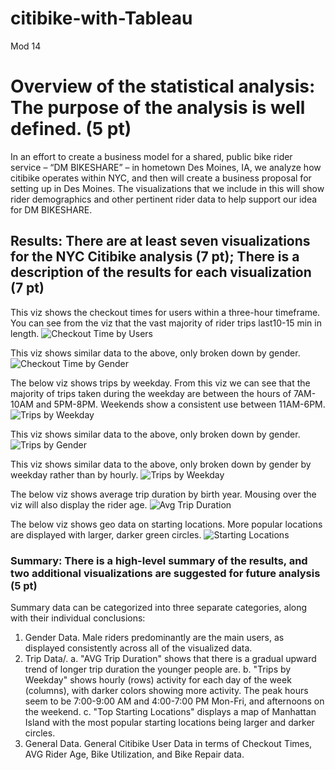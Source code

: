 # citibike-with-Tableau
Mod 14

# Overview of the statistical analysis: The purpose of the analysis is well defined. (5 pt)
In an effort to create a business model for a shared, public bike rider service – “DM BIKESHARE” – in hometown Des Moines, IA, we analyze how citibike operates within NYC, and then will create a business proposal for setting up in Des Moines. The visualizations that we include in this will show rider demographics and other pertinent rider data to help support our idea for DM BIKESHARE.
## Results: There are at least seven visualizations for the NYC Citibike analysis (7 pt); There is a description of the results for each visualization (7 pt)
This viz shows the checkout times for users within a three-hour timeframe. You can see from the viz that the vast majority of rider trips last10-15 min in length.
 ![Checkout Time by Users](https://user-images.githubusercontent.com/96449605/161613070-f51a9149-afcd-4b5e-bf54-0b05174587ec.png)
 
This viz shows similar data to the above, only broken down by gender.
 ![Checkout Time by Gender](https://user-images.githubusercontent.com/96449605/161613136-ddba854f-81a1-4303-94b2-079eb0cc89e6.png)

The below viz shows trips by weekday. From this viz we can see that the majority of trips taken during the weekday are between the hours of 7AM-10AM and 5PM-8PM. Weekends show a consistent use between 11AM-6PM.
![Trips by Weekday](https://user-images.githubusercontent.com/96449605/161613250-fa0a599e-edca-438f-bf77-a1ef7eeeeb01.png)
 
This viz shows similar data to the above, only broken down by gender.
![Trips by Gender](https://user-images.githubusercontent.com/96449605/161613338-887a13ea-4716-4359-a571-4cae81ca5373.png)
 
This viz shows similar data to the above, only broken down by gender by weekday rather than by hourly.
 ![Trips by Weekday](https://user-images.githubusercontent.com/96449605/161613398-ed8f415d-4793-4d43-af78-06d4f4ed3b96.png)

The below viz shows average trip duration by birth year. Mousing over the viz will also display the rider age.
 ![Avg Trip Duration](https://user-images.githubusercontent.com/96449605/161613450-c65ac301-c883-4e98-850f-c48efd26d0a7.png)

The below viz shows geo data on starting locations. More popular locations are displayed with larger, darker green circles.
 ![Starting Locations](https://user-images.githubusercontent.com/96449605/161613503-89157db8-50ab-4a9c-9272-3a82a462592d.png)
 
### Summary: There is a high-level summary of the results, and two additional visualizations are suggested for future analysis (5 pt)
Summary data can be categorized into three separate categories, along with their individual conclusions:
1.	Gender Data. Male riders predominantly are the main users, as displayed consistently across all of the visualized data.
2.	Trip Data/. 
a.	"AVG Trip Duration" shows that there is a gradual upward trend of longer trip duration the younger people are. 
b.	"Trips by Weekday" shows hourly (rows) activity for each day of the week (columns), with darker colors showing more activity. The peak hours seem to be 7:00-9:00 AM and 4:00-7:00 PM Mon-Fri, and afternoons on the weekend. 
c.	"Top Starting Locations" displays a map of Manhattan Island with the most popular starting locations being larger and darker circles.
3.	General Data. General Citibike User Data in terms of Checkout Times, AVG Rider Age, Bike Utilization, and Bike Repair data.
